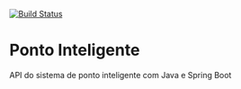 [![Build Status](https://travis-ci.org/jeffferreira/ponto-inteligente-api.svg?branch=master)](https://travis-ci.org/jeffferreira/ponto-inteligente-api)
# Ponto Inteligente
API do sistema de ponto inteligente com Java e Spring Boot
